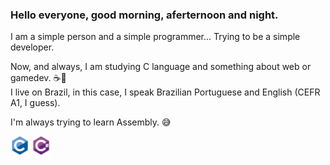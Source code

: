 
### Hello everyone, good morning, aferternoon and night.
I am a simple person and a simple programmer... Trying to be a simple developer.

Now, and always, I am studying C language and something about web or gamedev. ☕🦆  
I live on Brazil, in this case, I speak Brazilian Portuguese and English (CEFR A1, I guess).

I'm always trying to learn Assembly. 😅

<div align="left">
  <img src="https://github.com/devicons/devicon/blob/master/icons/c/c-original.svg" width="30" alt="C Programming Language"/>
  <img src="https://github.com/devicons/devicon/blob/master/icons/csharp/csharp-original.svg" width="30" alt="C# Language"/>
<div>
